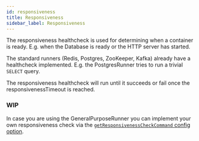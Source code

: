 ```yaml
---
id: responsiveness
title: Responsiveness
sidebar_label: Responsiveness
---
```


The responsiveness healthcheck is used for determining when a container is ready. E.g. when the Database is ready or the HTTP server has started.

The standard runners (Redis, Postgres, ZooKeeper, Kafka) already have a healthcheck implemented. E.g. the PostgresRunner tries to run a trivial `SELECT` query.

The responsiveness healthcheck will run until it succeeds or fail once the responsivenessTimeout is reached.

### WIP

In case you are using the GeneralPurposeRunner you can implement your own responsiveness check via the [`getResponsivenessCheckCommand` config option](runner-general-purpose-runner.md).
